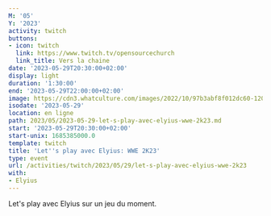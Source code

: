 ```yaml
---
M: '05'
Y: '2023'
activity: twitch
buttons:
- icon: twitch
  link: https://www.twitch.tv/opensourcechurch
  link_title: Vers la chaine
date: '2023-05-29T20:30:00+02:00'
display: light
duration: '1:30:00'
end: '2023-05-29T22:00:00+02:00'
image: https://cdn3.whatculture.com/images/2022/10/97b3abf8f012dc60-1200x675.jpg
isodate: '2023-05-29'
location: en ligne
path: 2023/05/2023-05-29-let-s-play-avec-elyius-wwe-2k23.md
start: '2023-05-29T20:30:00+02:00'
start-unix: 1685385000.0
template: twitch
title: 'Let''s play avec Elyius: WWE 2K23'
type: event
url: /activities/twitch/2023/05/29/let-s-play-avec-elyius-wwe-2k23
with:
- Elyius
---
```

Let's play avec Elyius sur un jeu du moment.
